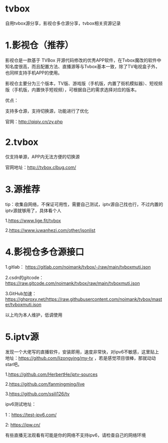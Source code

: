 # tvbox
自用tvbox源分享，影视仓多仓源分享，tvbox相关资源记录
# 1.影视仓（推荐）
影视仓是一款基于 TVBox 开源代码修改的优秀APP软件，在Tvbox魔改的软件中知名度很高，而且配置方法、直播源等与Tvbox基本一致，除了TV电视盒子外，也同样支持手机APP的使用。

影视仓主要分为三个版本，TV版、游戏版（手机版，内置了街机模拟器）、短视频版（手机版，内置快手短视频），可根据自己的需求选择对应的版本。

优点：

支持多仓源，支持切换源，功能进行了优化


官网：http://qiqiv.cn/zy.php
# 2.tvbox
仅支持单源，APP内无法方便的切换源

官网地址：http://tvbox.clbug.com/

# 3.源推荐
tip：收集自网络，不保证可用性，需要自己测试，iptv源自己找也行，不过内置的iptv源就够用了，具体看个人

1.https://www.lige.fit/tvbox

2.https://www.juwanhezi.com/other/jsonlist

# 4.影视仓多仓源接口
1.gitlab： https://gitlab.com/noimank/tvbox/-/raw/main/tvboxmuti.json

2.csdn的gitcode： https://raw.gitcode.com/noimank/tvbox/raw/main/tvboxmuti.json

3.GitHub加速：https://ghproxy.net/https://raw.githubusercontent.com/noimank/tvbox/master/tvboxmuti.json

以上均为本人维护，低调使用

# 5.iptv源
发现一个大佬写的直播软件，安装即用，速度非常快，对ipv6不敏感，这里贴上地址：https://github.com/lizongying/my-tv
，若是感觉项目很棒，那就动动star吧。

1.https://github.com/HerbertHe/iptv-sources

2.https://github.com/fanmingming/live

3.https://github.com/ssili126/tv

ipv6测试地址：

1：https://test-ipv6.com/

2: https://ipw.cn/

有些直播无法观看有可能是你的网络不支持ipv6，请检查自己的网络环境



